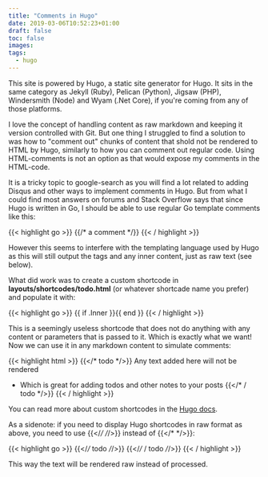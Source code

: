 ```yaml
---
title: "Comments in Hugo"
date: 2019-03-06T10:52:23+01:00
draft: false
toc: false
images:
tags: 
  - hugo
---
```


This site is powered by Hugo, a static site generator for Hugo. It sits in the same category as Jekyll (Ruby), Pelican (Python), Jigsaw (PHP), Windersmith (Node) and Wyam (.Net Core), if you're coming from any of those platforms.

I love the concept of handling content as raw markdown and keeping it version controlled with Git. But one thing I struggled to find a solution to was how to "comment out" chunks of content that shold not be rendered to HTML by Hugo, similarly to how you can comment out regular code. Using HTML-comments is not an option as that would expose my comments in the HTML-code.

It is a tricky topic to google-search as you will find a lot related to adding Disqus and other ways to implement comments in Hugo. But from what I could find most answers on forums and Stack Overflow says that since Hugo is written in Go, I should be able to use regular Go template comments like this:

{{< highlight go >}}
{{/* a comment */}}
{{< / highlight >}}

However this seems to interfere with the templating language used by Hugo as this will still output the tags and any inner content, just as raw text (see below).

What did work was to create a custom shortcode in **layouts/shortcodes/todo.html** (or whatever shortcade name you prefer) and populate it with:

{{< highlight go >}}
{{ if .Inner }}{{ end }}
{{< / highlight >}}

This is a seemingly useless shortcode that does not do anything with any content or parameters that is passed to it. Which is exactly what we want! Now we can use it in any markdown content to simulate comments:

{{< highlight html >}}
{{</* todo */>}}
Any text added here will not be rendered
- Which is great for adding todos and other notes to your posts
{{</* / todo */>}}
{{< / highlight >}}

You can read more about custom shortcodes in the [Hugo docs](https://gohugo.io/templates/shortcode-templates/#create-custom-shortcodes).

As a sidenote: if you need to display Hugo shortcodes in raw format as above, you need to use {{</*/* */*/>}} instead of {{</* */>}}:

{{< highlight go >}}
{{</*/* todo */*/>}}
{{</*/* / todo */*/>}}
{{< / highlight >}}

This way the text will be rendered raw instead of processed.